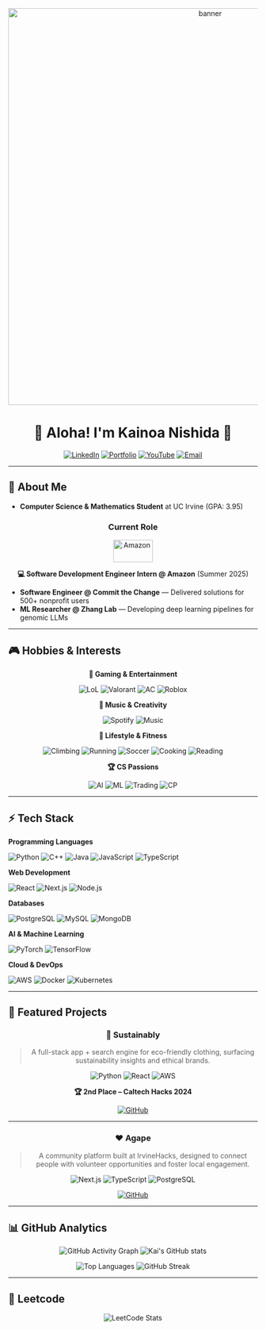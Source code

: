 <div align="center">
  <img src="https://user-images.githubusercontent.com/115957335/206072714-e651260c-ce98-4a7b-865b-7b0ee1ed0b9e.png" alt="banner" width="800" />
  
  # 🌺 Aloha! I'm Kainoa Nishida 👋
  
  [![LinkedIn](https://img.shields.io/badge/LinkedIn-0077B5?style=for-the-badge&logo=linkedin&logoColor=white)](https://www.linkedin.com/in/kainoa-nishida/)
  [![Portfolio](https://img.shields.io/badge/Portfolio-000000?style=for-the-badge&logo=vercel&logoColor=white)](https://kainoanishida.github.io/portfolio/)
  [![YouTube](https://img.shields.io/badge/YouTube-FF0000?style=for-the-badge&logo=youtube&logoColor=white)](https://www.youtube.com/@kainoanishida4964)
  [![Email](https://img.shields.io/badge/Email-D14836?style=for-the-badge&logo=gmail&logoColor=white)](mailto:kainoanishida@gmail.com)
</div>

---

## 🚀 **About Me**

- **Computer Science & Mathematics Student** at UC Irvine (GPA: 3.95)

<div align="center">

### **Current Role**

<img src="https://i0.wp.com/magzoid.com/wp-content/uploads/2025/05/amazon-rebrand-2025_dezeen_2364_col_1-1.webp?fit=2364%2C1330&ssl=1" alt="Amazon" width="80" height="45" />

**💻 Software Development Engineer Intern @ Amazon** (Summer 2025) 

</div>

- **Software Engineer @ Commit the Change** — Delivered solutions for 500+ nonprofit users  
- **ML Researcher @ Zhang Lab** — Developing deep learning pipelines for genomic LLMs



---

## 🎮 **Hobbies & Interests**

<div align="center">

**🎯 Gaming & Entertainment**  

<img src="https://img.shields.io/badge/League_of_Legends-FF6B35?style=for-the-badge&logo=league-of-legends&logoColor=white" alt="LoL" />
<img src="https://img.shields.io/badge/Valorant-FF4655?style=for-the-badge&logo=valorant&logoColor=white" alt="Valorant" />
<img src="https://img.shields.io/badge/Animal_Crossing-95C92E?style=for-the-badge&logo=nintendo&logoColor=white" alt="AC" />
<img src="https://img.shields.io/badge/Roblox-00FF2D?style=for-the-badge&logo=roblox&logoColor=white" alt="Roblox" />

**🎵 Music & Creativity**  

<img src="https://img.shields.io/badge/Spotify-1DB954?style=for-the-badge&logo=spotify&logoColor=white" alt="Spotify" />
<img src="https://img.shields.io/badge/Music_Production-FF6B6B?style=for-the-badge&logo=apple-music&logoColor=white" alt="Music" />

**🏃 Lifestyle & Fitness**  

<img src="https://img.shields.io/badge/Climbing-8B4513?style=for-the-badge&logo=climbing&logoColor=white" alt="Climbing" />
<img src="https://img.shields.io/badge/Running-FF6B35?style=for-the-badge&logo=running&logoColor=white" alt="Running" />
<img src="https://img.shields.io/badge/Soccer-228B22?style=for-the-badge&logo=soccer&logoColor=white" alt="Soccer" />
<img src="https://img.shields.io/badge/Cooking-FF6B6B?style=for-the-badge&logo=chef&logoColor=white" alt="Cooking" />
<img src="https://img.shields.io/badge/Reading-FF6B6B?style=for-the-badge&logo=book&logoColor=white" alt="Reading" />

**🏆 CS Passions**

<img src="https://img.shields.io/badge/Artificial_Intelligence-00D4FF?style=for-the-badge&logo=openai&logoColor=white" alt="AI" />
<img src="https://img.shields.io/badge/Machine_Learning-FF6B35?style=for-the-badge&logo=pytorch&logoColor=white" alt="ML" />
<img src="https://img.shields.io/badge/Algorithmic_Trading-00D4FF?style=for-the-badge&logo=bitcoin&logoColor=white" alt="Trading" />
<img src="https://img.shields.io/badge/Competitive_Programming-FF6B35?style=for-the-badge&logo=leetcode&logoColor=white" alt="CP" />

</div>

---

## ⚡ **Tech Stack**

<div>

**Programming Languages**
  
![Python](https://img.shields.io/badge/Python-3776AB?style=for-the-badge&logo=python&logoColor=white)
![C++](https://img.shields.io/badge/C%2B%2B-00599C?style=for-the-badge&logo=c%2B%2B&logoColor=white)
![Java](https://img.shields.io/badge/Java-ED8B00?style=for-the-badge&logo=openjdk&logoColor=white)
![JavaScript](https://img.shields.io/badge/JavaScript-F7DF1E?style=for-the-badge&logo=javascript&logoColor=black)
![TypeScript](https://img.shields.io/badge/TypeScript-007ACC?style=for-the-badge&logo=typescript&logoColor=white)

**Web Development**  

![React](https://img.shields.io/badge/React-20232A?style=for-the-badge&logo=react&logoColor=61DAFB)
![Next.js](https://img.shields.io/badge/Next.js-000000?style=for-the-badge&logo=next.js&logoColor=white)
![Node.js](https://img.shields.io/badge/Node.js-339933?style=for-the-badge&logo=nodedotjs&logoColor=white)

**Databases**  

![PostgreSQL](https://img.shields.io/badge/PostgreSQL-316192?style=for-the-badge&logo=postgresql&logoColor=white)
![MySQL](https://img.shields.io/badge/MySQL-4479A1?style=for-the-badge&logo=mysql&logoColor=white)
![MongoDB](https://img.shields.io/badge/MongoDB-4EA94B?style=for-the-badge&logo=mongodb&logoColor=white)

**AI & Machine Learning**  

![PyTorch](https://img.shields.io/badge/PyTorch-EE4C2C?style=for-the-badge&logo=pytorch&logoColor=white)
![TensorFlow](https://img.shields.io/badge/TensorFlow-FF6F00?style=for-the-badge&logo=tensorflow&logoColor=white)

**Cloud & DevOps**  

![AWS](https://img.shields.io/badge/AWS-FF9900?style=for-the-badge&logo=amazonaws&logoColor=white)
![Docker](https://img.shields.io/badge/Docker-2496ED?style=for-the-badge&logo=docker&logoColor=white)
![Kubernetes](https://img.shields.io/badge/Kubernetes-326CE5?style=for-the-badge&logo=kubernetes&logoColor=white)

</div>

---

## 🚀 **Featured Projects**

<div align="center">

### 🌱 **Sustainably**
> A full-stack app + search engine for eco-friendly clothing, surfacing sustainability insights and ethical brands.

![Python](https://img.shields.io/badge/Python-3776AB?style=flat&logo=python&logoColor=white)
![React](https://img.shields.io/badge/React-20232A?style=flat&logo=react&logoColor=61DAFB)
![AWS](https://img.shields.io/badge/AWS-FF9900?style=flat&logo=amazonaws&logoColor=white)

**🏆 2nd Place – Caltech Hacks 2024**  

[![GitHub](https://img.shields.io/badge/GitHub-100000?style=for-the-badge&logo=github&logoColor=white)](https://github.com/KainoaNishida/calhacks)

---

### ❤️ **Agape**
> A community platform built at IrvineHacks, designed to connect people with volunteer opportunities and foster local engagement.

![Next.js](https://img.shields.io/badge/Next.js-000000?style=flat&logo=next.js&logoColor=white)
![TypeScript](https://img.shields.io/badge/TypeScript-007ACC?style=flat&logo=typescript&logoColor=white)
![PostgreSQL](https://img.shields.io/badge/PostgreSQL-316192?style=flat&logo=postgresql&logoColor=white)

[![GitHub](https://img.shields.io/badge/GitHub-100000?style=for-the-badge&logo=github&logoColor=white)](https://github.com/KainoaNishida/Agape)

</div>

---

## 📊 **GitHub Analytics**

<div align="center">

![GitHub Activity Graph](https://github-readme-activity-graph.vercel.app/graph?username=KainoaNishida&theme=tokyo-night&hide_border=true&area=true&area_color=1f1f23)
![Kai's GitHub stats](https://github-readme-stats.vercel.app/api?username=KainoaNishida&show_icons=true&theme=tokyonight&hide=contribs,issues&rank_icon=github)

![Top Languages](https://github-readme-stats.vercel.app/api/top-langs/?username=KainoaNishida&layout=compact&theme=tokyonight&hide=html,css,scss&langs_count=6)
![GitHub Streak](https://streak-stats.demolab.com?user=KainoaNishida&theme=tokyonight&hide_border=true&date_format=M%20j%5B%2C%20Y%5D)

</div>

---

## 🎯 **Leetcode**

<div align="center">

![LeetCode Stats](https://leetcard.jacoblin.cool/kainoa?theme=dark&font=Source%20Code%20Pro&ext=activity&hide=ranking)

</div>
